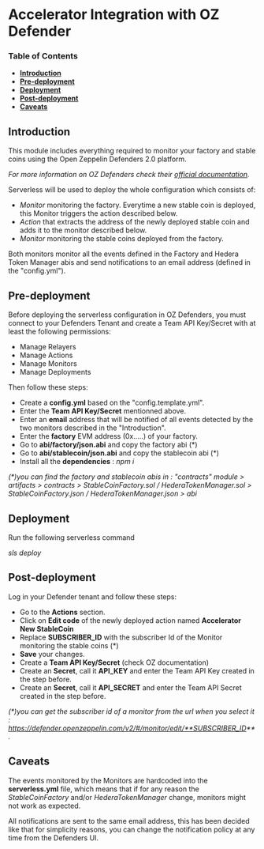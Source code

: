 # Accelerator Integration with OZ Defender

### Table of Contents
- **[Introduction](#Introduction)**<br>
- **[Pre-deployment](#Pre-deployment)**<br>
- **[Deployment](#Deployment)**<br>
- **[Post-deployment](#Post-deployment)**<br>
- **[Caveats](#Caveats)**<br>

## Introduction
This module includes everything required to monitor your factory and stable coins using the Open Zeppelin Defenders 2.0 platform.

_For more information on OZ Defenders check their [official documentation](https://docs.openzeppelin.com/defender/)._

Serverless will be used to deploy the whole configuration which consists of:

- _Monitor_ monitoring the factory. Everytime a new stable coin is deployed, this Monitor triggers the action described below.
- _Action_ that extracts the address of the newly deployed stable coin and adds it to the monitor described below.
- _Monitor_ monitoring the stable coins deployed from the factory.

Both monitors monitor all the events defined in the Factory and Hedera Token Manager abis and send notifications to an email address (defined in the "config.yml").


## Pre-deployment
Before deploying the serverless configuration in OZ Defenders, you must connect to your Defenders Tenant and create a Team API Key/Secret with at least the following permissions:
- Manage Relayers
- Manage Actions
- Manage Monitors
- Manage Deployments

Then follow these steps:

- Create a **config.yml** based on the "config.template.yml".
- Enter the **Team API Key/Secret** mentionned above.
- Enter an **email** address that will be notified of all events detected by the two monitors described in the "Introduction".
- Enter the **factory** EVM address (0x.....) of your factory.
- Go to **abi/factory/json.abi** and copy the factory abi (*)
- Go to **abi/stablecoin/json.abi** and copy the stablecoin abi (*)
- Install all the **dependencies** : _npm i_

_(*)you can find the factory and stablecoin abis in : "contracts" module > artifacts > contracts > StableCoinFactory.sol / HederaTokenManager.sol > StableCoinFactory.json / HederaTokenManager.json > abi_

## Deployment

Run the following serverless command

_sls deploy_

## Post-deployment
Log in your Defender tenant and follow these steps:

- Go to the **Actions** section.
- Click on **Edit code** of the newly deployed action named **Accelerator New StableCoin**
- Replace **SUBSCRIBER_ID** with the subscriber Id of the Monitor monitoring the stable coins (*)
- **Save** your changes.
- Create a **Team API Key/Secret** (check OZ documentation)
- Create an **Secret**, call it **API_KEY** and enter the Team API Key created in the step before.
- Create an **Secret**, call it **API_SECRET** and enter the Team API Secret created in the step before.


_(*)you can get the subscriber id of a monitor from the url when you select it : https://defender.openzeppelin.com/v2/#/monitor/edit/**SUBSCRIBER_ID**._


## Caveats
The events monitored by the Monitors are hardcoded into the **serverless.yml** file, which means that if for any reason the *StableCoinFactory* and/or *HederaTokenManager* change, monitors might not work as expected.

All notifications are sent to the same email address, this has been decided like that for simplicity reasons, you can change the notification policy at any time from the Defenders UI.
